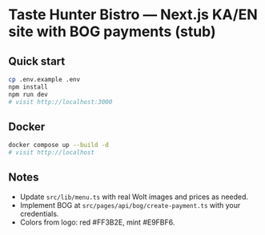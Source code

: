 # Taste Hunter Bistro — Next.js KA/EN site with BOG payments (stub)

## Quick start
```bash
cp .env.example .env
npm install
npm run dev
# visit http://localhost:3000
```

## Docker
```bash
docker compose up --build -d
# visit http://localhost
```

## Notes
- Update `src/lib/menu.ts` with real Wolt images and prices as needed.
- Implement BOG at `src/pages/api/bog/create-payment.ts` with your credentials.
- Colors from logo: red #FF3B2E, mint #E9FBF6.
